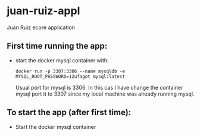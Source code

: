 # juan-ruiz-appl
 Juan Ruiz ecore application

## First time running the app:
 - start the docker mysql container with:
   ```
   docker run -p 3307:3306 --name mysqldb -e MYSQL_ROOT_PASSWORD=12ufagot mysql:latest
   ```
   Usual port for mysql is 3306. In this cas I have change the container mysql port it to 3307 since my local machine was already running mysql.
   
## To start the app (after first time):
 - Start the docker mysql container
